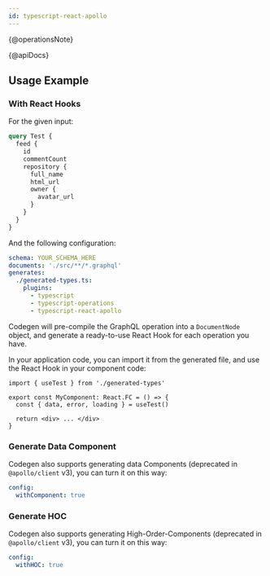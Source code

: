 ```yaml
---
id: typescript-react-apollo
---
```


{@operationsNote}

{@apiDocs}

## Usage Example

### With React Hooks

For the given input:

```graphql
query Test {
  feed {
    id
    commentCount
    repository {
      full_name
      html_url
      owner {
        avatar_url
      }
    }
  }
}
```

And the following configuration:

```yaml
schema: YOUR_SCHEMA_HERE
documents: './src/**/*.graphql'
generates:
  ./generated-types.ts:
    plugins:
      - typescript
      - typescript-operations
      - typescript-react-apollo
```

Codegen will pre-compile the GraphQL operation into a `DocumentNode` object, and generate a ready-to-use React Hook for each operation you have.

In your application code, you can import it from the generated file, and use the React Hook in your component code:

```tsx
import { useTest } from './generated-types'

export const MyComponent: React.FC = () => {
  const { data, error, loading } = useTest()

  return <div> ... </div>
}
```

### Generate Data Component

Codegen also supports generating data Components (deprecated in `@apollo/client` v3), you can turn it on this way:

```yaml
config:
  withComponent: true
```

### Generate HOC

Codegen also supports generating High-Order-Components (deprecated in `@apollo/client` v3), you can turn it on this way:

```yaml
config:
  withHOC: true
```
